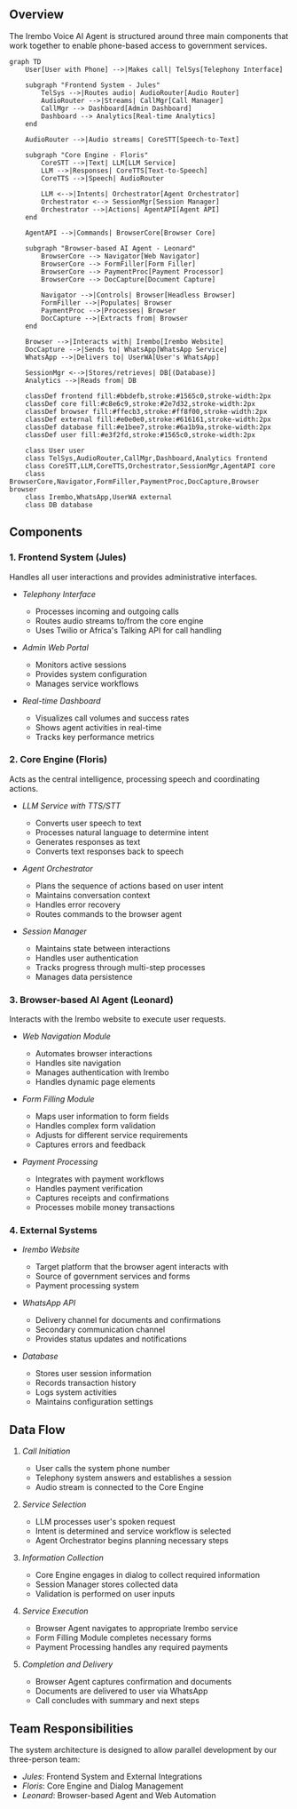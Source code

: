 ## Overview

The Irembo Voice AI Agent is structured around three main components that work together to enable phone-based access to government services.

```mermaid
graph TD
    User[User with Phone] -->|Makes call| TelSys[Telephony Interface]
    
    subgraph "Frontend System - Jules"
        TelSys -->|Routes audio| AudioRouter[Audio Router]
        AudioRouter -->|Streams| CallMgr[Call Manager]
        CallMgr --> Dashboard[Admin Dashboard]
        Dashboard --> Analytics[Real-time Analytics]
    end
    
    AudioRouter -->|Audio streams| CoreSTT[Speech-to-Text]
    
    subgraph "Core Engine - Floris"
        CoreSTT -->|Text| LLM[LLM Service]
        LLM -->|Responses| CoreTTS[Text-to-Speech]
        CoreTTS -->|Speech| AudioRouter
        
        LLM <-->|Intents| Orchestrator[Agent Orchestrator]
        Orchestrator <--> SessionMgr[Session Manager]
        Orchestrator -->|Actions| AgentAPI[Agent API]
    end
    
    AgentAPI -->|Commands| BrowserCore[Browser Core]
    
    subgraph "Browser-based AI Agent - Leonard"
        BrowserCore --> Navigator[Web Navigator]
        BrowserCore --> FormFiller[Form Filler]
        BrowserCore --> PaymentProc[Payment Processor]
        BrowserCore --> DocCapture[Document Capture]
        
        Navigator -->|Controls| Browser[Headless Browser]
        FormFiller -->|Populates| Browser
        PaymentProc -->|Processes| Browser
        DocCapture -->|Extracts from| Browser
    end
    
    Browser -->|Interacts with| Irembo[Irembo Website]
    DocCapture -->|Sends to| WhatsApp[WhatsApp Service]
    WhatsApp -->|Delivers to| UserWA[User's WhatsApp]
    
    SessionMgr <-->|Stores/retrieves| DB[(Database)]
    Analytics -->|Reads from| DB
    
    classDef frontend fill:#bbdefb,stroke:#1565c0,stroke-width:2px
    classDef core fill:#c8e6c9,stroke:#2e7d32,stroke-width:2px
    classDef browser fill:#ffecb3,stroke:#ff8f00,stroke-width:2px
    classDef external fill:#e0e0e0,stroke:#616161,stroke-width:2px
    classDef database fill:#e1bee7,stroke:#6a1b9a,stroke-width:2px
    classDef user fill:#e3f2fd,stroke:#1565c0,stroke-width:2px
    
    class User user
    class TelSys,AudioRouter,CallMgr,Dashboard,Analytics frontend
    class CoreSTT,LLM,CoreTTS,Orchestrator,SessionMgr,AgentAPI core
    class BrowserCore,Navigator,FormFiller,PaymentProc,DocCapture,Browser browser
    class Irembo,WhatsApp,UserWA external
    class DB database
```


## Components

### 1. Frontend System (Jules)

Handles all user interactions and provides administrative interfaces.

* *Telephony Interface*
  * Processes incoming and outgoing calls
  * Routes audio streams to/from the core engine
  * Uses Twilio or Africa's Talking API for call handling

* *Admin Web Portal*
  * Monitors active sessions
  * Provides system configuration
  * Manages service workflows

* *Real-time Dashboard*
  * Visualizes call volumes and success rates
  * Shows agent activities in real-time
  * Tracks key performance metrics

### 2. Core Engine (Floris)

Acts as the central intelligence, processing speech and coordinating actions.

* *LLM Service with TTS/STT*
  * Converts user speech to text
  * Processes natural language to determine intent
  * Generates responses as text
  * Converts text responses back to speech

* *Agent Orchestrator*
  * Plans the sequence of actions based on user intent
  * Maintains conversation context
  * Handles error recovery
  * Routes commands to the browser agent

* *Session Manager*
  * Maintains state between interactions
  * Handles user authentication
  * Tracks progress through multi-step processes
  * Manages data persistence

### 3. Browser-based AI Agent (Leonard)

Interacts with the Irembo website to execute user requests.

* *Web Navigation Module*
  * Automates browser interactions
  * Handles site navigation
  * Manages authentication with Irembo
  * Handles dynamic page elements

* *Form Filling Module*
  * Maps user information to form fields
  * Handles complex form validation
  * Adjusts for different service requirements
  * Captures errors and feedback

* *Payment Processing*
  * Integrates with payment workflows
  * Handles payment verification
  * Captures receipts and confirmations
  * Processes mobile money transactions

### 4. External Systems

* *Irembo Website*
  * Target platform that the browser agent interacts with
  * Source of government services and forms
  * Payment processing system

* *WhatsApp API*
  * Delivery channel for documents and confirmations
  * Secondary communication channel
  * Provides status updates and notifications

* *Database*
  * Stores user session information
  * Records transaction history
  * Logs system activities
  * Maintains configuration settings

## Data Flow

1. *Call Initiation*
   * User calls the system phone number
   * Telephony system answers and establishes a session
   * Audio stream is connected to the Core Engine

2. *Service Selection*
   * LLM processes user's spoken request
   * Intent is determined and service workflow is selected
   * Agent Orchestrator begins planning necessary steps

3. *Information Collection*
   * Core Engine engages in dialog to collect required information
   * Session Manager stores collected data
   * Validation is performed on user inputs

4. *Service Execution*
   * Browser Agent navigates to appropriate Irembo service
   * Form Filling Module completes necessary forms
   * Payment Processing handles any required payments

5. *Completion and Delivery*
   * Browser Agent captures confirmation and documents
   * Documents are delivered to user via WhatsApp
   * Call concludes with summary and next steps

## Team Responsibilities

The system architecture is designed to allow parallel development by our three-person team:

* *Jules*: Frontend System and External Integrations
* *Floris*: Core Engine and Dialog Management
* *Leonard*: Browser-based Agent and Web Automation
